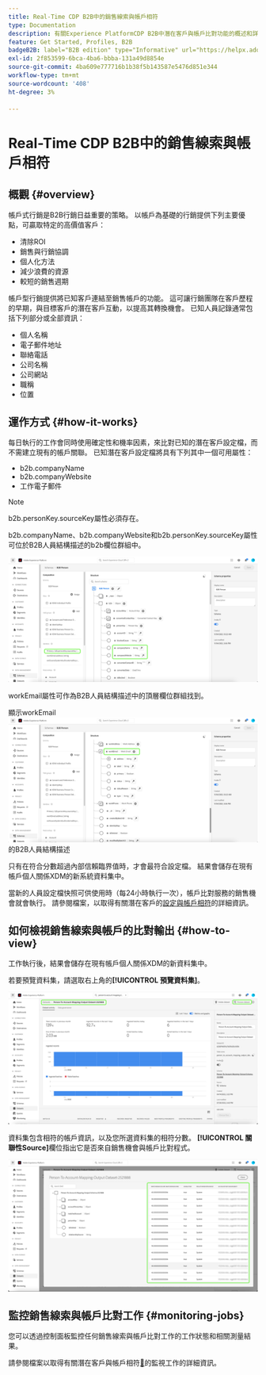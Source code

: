 ```yaml
---
title: Real-Time CDP B2B中的銷售線索與帳戶相符
type: Documentation
description: 有關Experience PlatformCDP B2B中潛在客戶與帳戶比對功能的概述和詳細資訊。
feature: Get Started, Profiles, B2B
badgeB2B: label="B2B edition" type="Informative" url="https://helpx.adobe.com/tw/legal/product-descriptions/real-time-customer-data-platform-b2b-edition-prime-and-ultimate-packages.html newtab=true"
exl-id: 2f853599-6bca-4ba6-bbba-131a49d8854e
source-git-commit: 4ba609e777716b1b38f5b143587e5476d851e344
workflow-type: tm+mt
source-wordcount: '408'
ht-degree: 3%

---
```


# Real-Time CDP B2B中的銷售線索與帳戶相符

## 概觀 {#overview}

帳戶式行銷是B2B行銷日益重要的策略。 以帳戶為基礎的行銷提供下列主要優點，可贏取特定的高價值客戶：

- 清除ROI
- 銷售與行銷協調
- 個人化方法
- 減少浪費的資源
- 較短的銷售週期

帳戶型行銷提供將已知客戶連結至銷售帳戶的功能。 這可讓行銷團隊在客戶歷程的早期，與目標客戶的潛在客戶互動，以提高其轉換機會。 已知人員記錄通常包括下列部分或全部資訊：

- 個人名稱
- 電子郵件地址
- 聯絡電話
- 公司名稱
- 公司網站
- 職稱
- 位置

## 運作方式 {#how-it-works}

每日執行的工作會同時使用確定性和機率因素，來比對已知的潛在客戶設定檔，而不需建立現有的帳戶關聯。 已知潛在客戶設定檔將具有下列其中一個可用屬性：

- b2b.companyName
- b2b.companyWebsite
- 工作電子郵件

>[!NOTE]
>
> b2b.personKey.sourceKey屬性必須存在。

b2b.companyName、b2b.companyWebsite和b2b.personKey.sourceKey屬性可位於B2B人員結構描述的b2b欄位群組中。

![B2B人員結構描述顯示屬性](/help/rtcdp/accounts/images/b2b-person-schema.png)

workEmail屬性可作為B2B人員結構描述中的頂層欄位群組找到。

顯示workEmail![&#128279;](/help/rtcdp/accounts/images/b2b-person-workemail.png)的B2B人員結構描述

只有在符合分數超過內部信賴臨界值時，才會最符合設定檔。 結果會儲存在現有帳戶個人關係XDM的新系統資料集中。

當新的人員設定檔快照可供使用時（每24小時執行一次），帳戶比對服務的銷售機會就會執行。 請參閱檔案，以取得有關潛在客戶的[設定與帳戶相符](/help/rtcdp/accounts/account-profile-ui-guide.md)的詳細資訊。

## 如何檢視銷售線索與帳戶的比對輸出 {#how-to-view}

工作執行後，結果會儲存在現有帳戶個人關係XDM的新資料集中。

若要預覽資料集，請選取右上角的&#x200B;**[!UICONTROL 預覽資料集]**。

![新資料集](/help/rtcdp/accounts/images/b2b-dataset-output.png)

資料集包含相符的帳戶資訊，以及您所選資料集的相符分數。 **[!UICONTROL 關聯性Source]**&#x200B;欄位指出它是否來自銷售機會與帳戶比對程式。

![預覽資料集信賴分數和輸出](/help/rtcdp/accounts/images/b2b-dataset-preview.png)

## 監控銷售線索與帳戶比對工作 {#monitoring-jobs}

您可以透過控制面板監控任何銷售線索與帳戶比對工作的工作狀態和相關測量結果。

請參閱檔案以取得有關潛在客戶與帳戶相符[&#128279;](/help/dataflows/ui/b2b/monitor-profile-enrichment.md)的監視工作的詳細資訊。
